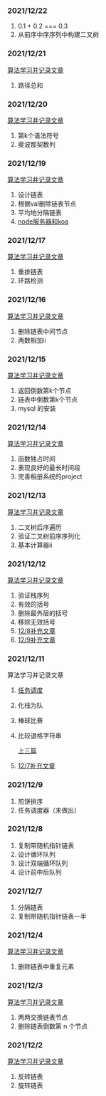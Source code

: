 ### 2021/12/22

1. 0.1 + 0.2 === 0.3
2. 从前序中序序列中构建二叉树

### 2021/12/21

[算法学习并记录文章](https://juejin.cn/post/7044213894276972551/)
1. 路径总和

### 2021/12/20

[算法学习并记录文章](https://juejin.cn/post/7043810080600358943/)
1. 第k个语法符号
2. 斐波那契数列

### 2021/12/19

[算法学习并记录文章](https://juejin.cn/post/7043346072474746894/)
1. 设计链表
2. 根据val删除链表节点
3. 平均地分隔链表
4. [node服务器和koa](https://juejin.cn/post/7043457627010891806/)

### 2021/12/17

[算法学习并记录文章](https://juejin.cn/post/7042720863413600264/)
1. 重排链表
2. 环路检测

### 2021/12/16

[算法学习并记录文章](https://juejin.cn/post/7042303866800439333/)
1. 删除链表中间节点
2. 两数相加ii

### 2021/12/15

[算法学习并记录文章](https://juejin.cn/post/7041913802660511780/)
1. 返回倒数第k个节点
2. 链表中倒数第k个节点
3. mysql 的安装

### 2021/12/14

[算法学习并记录文章](https://juejin.cn/post/7041623055205924877)
1. 函数独占时间
2. 表现良好的最长时间段
3. 完善相册系统的project

### 2021/12/13

[算法学习并记录文章](https://juejin.cn/post/7041265494736764959/)

1. 二叉树后序遍历
2. 验证二叉树前序序列化
3. 基本计算器ii

### 2021/12/12

[算法学习并记录文章](https://juejin.cn/post/7040868723665666056/)
1. 验证栈序列
2. 有效的括号
3. 删除最外层的括号
4. 移除无效括号
5. [12/8补充文章](https://juejin.cn/post/7040748304182804511)
6. [12/9补充文章](https://juejin.cn/post/7040770752877953060)

### 2021/12/11

算法学习并记录文章
1. [任务调度](https://juejin.cn/post/7040480501831843876/)
2. 化栈为队
3. 棒球比赛
4. 比较退格字符串

    [上三篇](https://juejin.cn/post/7040497288078163998/)

5. [12/7补充文章](https://juejin.cn/post/7040515700783333412/)

### 2021/12/9

1. 煎饼排序
2. 任务调度器（未做出）

### 2021/12/8

1. 复制带随机指针链表
2. 设计循环队列
3. 设计双端循环队列
4. 设计前中后队列

### 2021/12/7

1. 分隔链表
2. 复制带随机指针链表一半

### 2021/12/4

[算法学习并记录文章](https://juejin.cn/post/7037846688869908517)
1. 删除链表中重复元素

### 2021/12/3

[算法学习并记录文章](https://juejin.cn/post/7037505930669342756)

1. 两两交换链表节点
2. 删除链表倒数第 n 个节点

### 2021/12/2

[算法学习并记录文章](https://juejin.cn/post/7037171461081006117)

1. 反转链表
2. 旋转链表